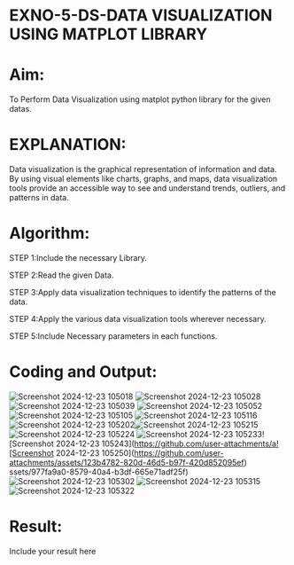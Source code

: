 # EXNO-5-DS-DATA VISUALIZATION USING MATPLOT LIBRARY

# Aim:
  To Perform Data Visualization using matplot python library for the given datas.

# EXPLANATION:
Data visualization is the graphical representation of information and data. By using visual elements like charts, graphs, and maps, data visualization tools provide an accessible way to see and understand trends, outliers, and patterns in data.

# Algorithm:
STEP 1:Include the necessary Library.

STEP 2:Read the given Data.

STEP 3:Apply data visualization techniques to identify the patterns of the data.

STEP 4:Apply the various data visualization tools wherever necessary.

STEP 5:Include Necessary parameters in each functions.

# Coding and Output:
![Screenshot 2024-12-23 105018](https://github.com/user-attachments/assets/c0f1d075-6ce0-4dca-ae25-facb738e05c6)
![Screenshot 2024-12-23 105028](https://github.com/user-attachments/assets/8315781a-a751-43d4-87a3-68b72b7f1de6)
![Screenshot 2024-12-23 105039](https://github.com/user-attachments/assets/8e9383fa-7b2f-4b65-902a-822f0cf25699)
![Screenshot 2024-12-23 105052](https://github.com/user-attachments/assets/cf07bdcc-c257-4cdc-8709-49e91fff60fb)
![Screenshot 2024-12-23 105105](https://github.com/user-attachments/assets/e8f05ddc-d215-4cd2-9fe9-1fbb3dff7441)
![Screenshot 2024-12-23 105116](https://github.com/user-attachments/assets/75dd8c38-c124-48b9-bf7f-71ca4cb7b446)
![Screenshot 2024-12-23 105202](https://github.com/user-attachments/assets/60981079-5db8-4767-8d66-416c87481542)![Screenshot 2024-12-23 105215](https://github.com/user-attachments/assets/dd9ab3e2-3ba1-4ba4-b6e4-9c59cc104ae9)
![Screenshot 2024-12-23 105224](https://github.com/user-attachments/assets/5688e7d3-4a2b-4549-b6cd-8735ac3226bc)
![Screenshot 2024-12-23 105233](https://github.com/user-attachments/assets/f7325d55-8a54-4c84-877f-5c029467b292)![Screenshot 2024-12-23 105243](https://github.com/user-attachments/a![Screenshot 2024-12-23 105250](https://github.com/user-attachments/assets/123b4782-820d-46d5-b97f-420d852095ef)
ssets/977fa9a0-8579-40a4-b3df-665e71adf25f)
![Screenshot 2024-12-23 105302](https://github.com/user-attachments/assets/4abfef6b-3096-4c8b-abf8-811323b93407)
![Screenshot 2024-12-23 105315](https://github.com/user-attachments/assets/912201c6-4898-44ea-94f9-96360b4192da)
![Screenshot 2024-12-23 105322](https://github.com/user-attachments/assets/f54c90e8-9865-426c-87cf-6fb3513e11e9)

# Result:
 Include your result here
